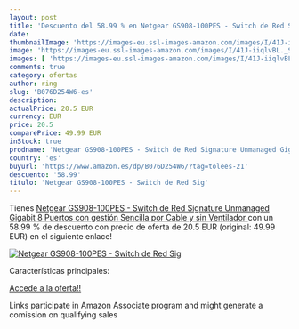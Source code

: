 ```yaml
---
layout: post
title: 'Descuento del 58.99 % en Netgear GS908-100PES - Switch de Red Sig'
date: 
thumbnailImage: 'https://images-eu.ssl-images-amazon.com/images/I/41J-iiqlvBL._SL200_.jpg'
image: 'https://images-eu.ssl-images-amazon.com/images/I/41J-iiqlvBL._SL200_.jpg'
images: [ 'https://images-eu.ssl-images-amazon.com/images/I/41J-iiqlvBL._SL200_.jpg' ]
comments: true
category: ofertas
author: ring
slug: 'B076D254W6-es'
description:
actualPrice: 20.5 EUR
currency: EUR
price: 20.5
comparePrice: 49.99 EUR
inStock: true
prodname: 'Netgear GS908-100PES - Switch de Red Signature Unmanaged Gigabit  8 Puertos con gestión Sencilla por Cable y sin Ventilador '
country: 'es'
buyurl: 'https://www.amazon.es/dp/B076D254W6/?tag=tolees-21'
descuento: '58.99'
titulo: 'Netgear GS908-100PES - Switch de Red Sig'
---
```


Tienes [Netgear GS908-100PES - Switch de Red Signature Unmanaged Gigabit  8 Puertos con gestión Sencilla por Cable y sin Ventilador ](https://www.amazon.es/dp/B076D254W6/?tag=tolees-21) con un 58.99 % de descuento con precio de oferta de 20.5 EUR (original: 49.99 EUR) en el siguiente enlace!

[![Netgear GS908-100PES - Switch de Red Sig](https://images-eu.ssl-images-amazon.com/images/I/41J-iiqlvBL._SL200_.jpg)](https://www.amazon.es/dp/B076D254W6/?tag=tolees-21)

Características principales:


[Accede a la oferta!!](https://www.amazon.es/dp/B076D254W6/?tag=tolees-21)

Links participate in Amazon Associate program and might generate a comission on qualifying sales


